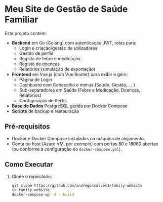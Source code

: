 # Meu Site de Gestão de Saúde Familiar

Este projeto contém:

- **Backend** em Go (Golang) com autenticação JWT, rotas para:
  - Login e criação/gestão de utilizadores
  - Gestão de perfis
  - Registo de febre e medicação
  - Registo de doenças
  - Relatórios (simulação de exportação)
- **Frontend** em Vue.js (com Vue Router) para exibir e gerir:
  - Página de Login
  - Dashboard com Cabeçalho e menus (Saúde, Gestão, ... )
  - Sub-separadores em Saúde (Febre e Medicação, Doenças, Relatórios)
  - Configuração de Perfis
- **Base de Dados** PostgreSQL gerida por Docker Compose
- **Scripts** de backup e restauração

## Pré-requisitos

- Docker e Docker Compose instalados na máquina de alojamento.
- Conta ou host (Azure VM, por exemplo) com portas 80 e 18080 abertas (ou conforme a configuração do `docker-compose.yml`).

## Como Executar

1. Clone o repositório:

   ```bash
   git clone https://github.com/andregoncalves1/family-website
   cd family-website
   docker-compose up -d --build